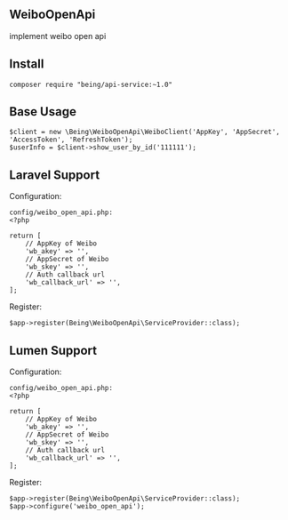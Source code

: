 ## WeiboOpenApi

implement weibo open api

## Install

```
composer require "being/api-service:~1.0"
```

## Base Usage

```
$client = new \Being\WeiboOpenApi\WeiboClient('AppKey', 'AppSecret', 'AccessToken', 'RefreshToken');
$userInfo = $client->show_user_by_id('111111');
```

## Laravel Support

Configuration:

```
config/weibo_open_api.php:
<?php

return [
    // AppKey of Weibo
    'wb_akey' => '',
    // AppSecret of Weibo
    'wb_skey' => '',
    // Auth callback url
    'wb_callback_url' => '',
];

```

Register:

```
$app->register(Being\WeiboOpenApi\ServiceProvider::class);
```

## Lumen Support

Configuration:

```
config/weibo_open_api.php:
<?php

return [
    // AppKey of Weibo
    'wb_akey' => '',
    // AppSecret of Weibo
    'wb_skey' => '',
    // Auth callback url
    'wb_callback_url' => '',
];

```

Register:

```
$app->register(Being\WeiboOpenApi\ServiceProvider::class);
$app->configure('weibo_open_api');
```
